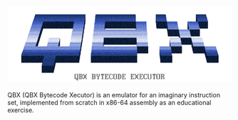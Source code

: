 ![qbx Logo](/qbx.png)
---
QBX (QBX Bytecode Xecutor) is an emulator for an imaginary instruction set, implemented from scratch in x86-64 assembly as an educational exercise.
